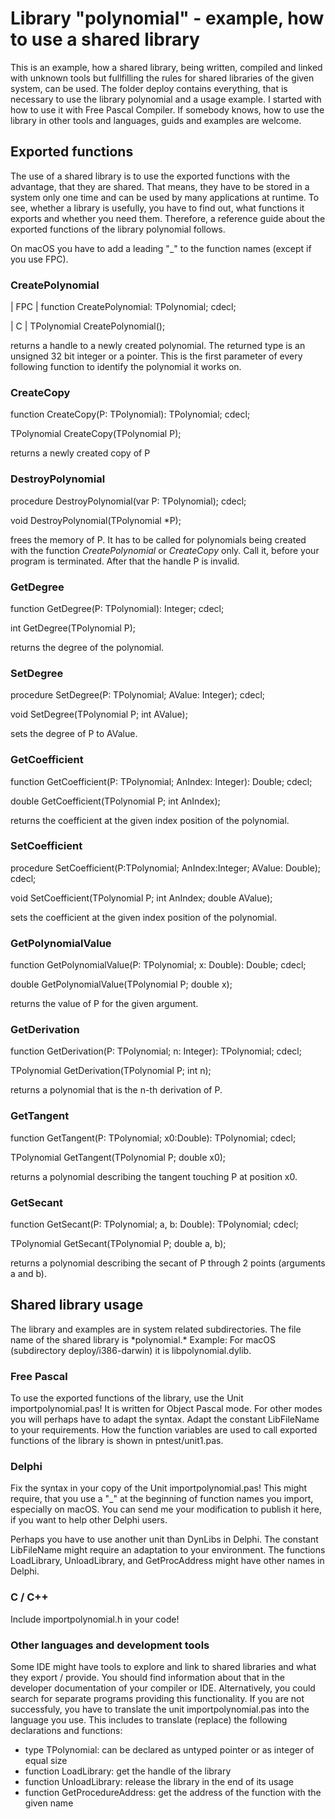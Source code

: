 # Library "polynomial" - example, how to use a shared library

This is an example, how a shared library, being written, compiled and linked with unknown tools but fullfilling the rules for shared libraries of the given system, can be used. The folder deploy contains everything, that is necessary to use the library polynomial and a usage example. I started with how to use it with Free Pascal Compiler. If somebody knows, how to use the library in other tools and languages, guids and examples are welcome.

## Exported functions

The use of a shared library is to use the exported functions with the advantage, that they are shared. That means, they have to be stored in a system only one time and can be used by many applications at runtime.
To see, whether a library is usefully, you have to find out, what functions it exports and whether you need them.
Therefore, a reference guide about the exported functions of the library polynomial follows.

On macOS you have to add a leading "_" to the function names (except if you use FPC). 

### CreatePolynomial

| FPC | function CreatePolynomial: TPolynomial; cdecl;

| C   | TPolynomial CreatePolynomial();

returns a handle to a newly created polynomial. The returned type is an unsigned 32 bit integer or a pointer.
This is the first parameter of every following function to identify the polynomial it works on.

### CreateCopy

function CreateCopy(P: TPolynomial): TPolynomial; cdecl;

TPolynomial CreateCopy(TPolynomial P);

returns a newly created copy of P

### DestroyPolynomial

procedure DestroyPolynomial(var P: TPolynomial); cdecl;

void DestroyPolynomial(TPolynomial *P);

frees the memory of P. It has to be called for polynomials being created with the function *CreatePolynomial* or *CreateCopy* only. Call it, before your program is terminated.
After that the handle P is invalid. 

### GetDegree

function GetDegree(P: TPolynomial): Integer; cdecl;

int GetDegree(TPolynomial P);

returns the degree of the polynomial.

### SetDegree

procedure SetDegree(P: TPolynomial; AValue: Integer); cdecl;

void SetDegree(TPolynomial P; int AValue);

sets the degree of P to AValue.

### GetCoefficient

function GetCoefficient(P: TPolynomial; AnIndex: Integer): Double; cdecl;

double GetCoefficient(TPolynomial P; int AnIndex);

returns the coefficient at the given index position of the polynomial.

### SetCoefficient

procedure SetCoefficient(P:TPolynomial; AnIndex:Integer; AValue: Double); cdecl;

void SetCoefficient(TPolynomial P; int AnIndex; double AValue);

sets the coefficient at the given index position of the polynomial.

### GetPolynomialValue

function GetPolynomialValue(P: TPolynomial; x: Double): Double; cdecl;

double GetPolynomialValue(TPolynomial P; double x);

returns the value of P for the given argument.

### GetDerivation

function GetDerivation(P: TPolynomial; n: Integer): TPolynomial; cdecl;

TPolynomial GetDerivation(TPolynomial P; int n);

returns a polynomial that is the n-th derivation of P.

### GetTangent

function GetTangent(P: TPolynomial; x0:Double): TPolynomial; cdecl;

TPolynomial GetTangent(TPolynomial P; double x0);

returns a polynomial describing the tangent touching P at position x0.

### GetSecant

function GetSecant(P: TPolynomial; a, b: Double): TPolynomial; cdecl;

TPolynomial GetSecant(TPolynomial P; double a, b);

returns a polynomial describing the secant of P through 2 points (arguments a and b).

## Shared library usage

The library and examples are in system related subdirectories. The file name of the shared library is \*polynomial.\* Example: For macOS (subdirectory deploy/i386-darwin) it is libpolynomial.dylib.

### Free Pascal

To use the exported functions of the library, use the Unit importpolynomial.pas! It is written for Object Pascal mode. For other modes you will perhaps have to adapt the syntax. Adapt the constant LibFileName to your requirements. 
How the function variables are used to call exported functions of the library is shown in pntest/unit1.pas. 

### Delphi

Fix the syntax in your copy of the Unit importpolynomial.pas! This might require, that you use a "_" at the beginning of function names you import, especially on macOS. You can send me your modification to publish it here, if you want to help other Delphi users.

Perhaps you have to use another unit than DynLibs in Delphi.
The constant LibFileName might require an adaptation to your environment.
The functions LoadLibrary, UnloadLibrary, and GetProcAddress might have other names in Delphi.

### C / C++

Include importpolynomial.h in your code!

### Other languages and development tools

Some IDE might have tools to explore and link to shared libraries and what they export / provide. You should find information about that in the developer documentation of your compiler or IDE. Alternatively, you could search for separate programs providing this functionality. If you are not successfuly, you have to translate the unit importpolynomial.pas into the language you use. This includes to translate (replace) the following declarations and functions:

- type TPolynomial:              can be declared as untyped pointer or as integer of equal size
- function LoadLibrary:          get the handle of the library
- function UnloadLibrary:        release the library in the end of its usage
- function GetProcedureAddress:  get the address of the function with the given name
